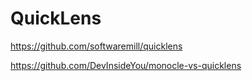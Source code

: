 # QuickLens

https://github.com/softwaremill/quicklens

https://github.com/DevInsideYou/monocle-vs-quicklens


